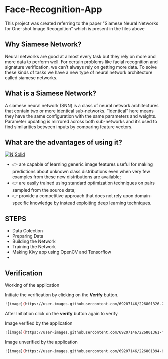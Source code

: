 
# Face-Recognition-App
This project was created referring to the paper "Siamese Neural Networks for One-shot Image Recognition" which is present in the files above
## Why Siamese Network?
Neural networks are good at almost every task but they rely on more and more data to perform well. For certain problems like facial recognition and signature verification, we can’t always rely on getting more data. To solve these kinds of tasks we have a new type of neural network architecture called siamese networks.

## What is a Siamese Network?
A siamese neural network (SNN) is a class of neural network architectures that contain two or more identical sub-networks. “Identical” here means they have the same configuration with the same parameters and weights. Parameter updating is mirrored across both sub-networks and it’s used to find similarities between inputs by comparing feature vectors.
## What are the advantages of using it?
[![N|Solid](https://cldup.com/dTxpPi9lDf.thumb.png)](https://nodesource.com/products/nsolid)
- 👉  are capable of learning generic image features useful for making predictions about unknown class distributions even when very few examples from these new distributions are available;
- 👉  are easily trained using standard optimization techniques on pairs sampled from the source
data; 
- 👉 provide a competitive approach that does not rely upon domain-specific knowledge by instead exploiting deep learning techniques.

## STEPS
- Data Colection
- Preparing Data
- Building the Network
- Training the Network
- Making Kivy app using OpenCV and Tensorflow
- 
## Verification

Working of the application

Initiate the verification by clicking on the **Verify** button.

```sh
![image](https://user-images.githubusercontent.com/69207146/226801326-2c56f30b-a474-4482-af4a-e65cad5ece39.png)

```

After Initiation click on the **verify** button again to verify

Image verified by the application
```sh
![image](https://user-images.githubusercontent.com/69207146/226801361-f754f5d3-2743-4fce-839a-54d607678fb3.png)

```


Image unverified by the application
```sh
![image](https://user-images.githubusercontent.com/69207146/226801394-8cae6201-92f6-4d66-bc59-d93a4662a0bf.png)

```


[//]: # (These are reference links used in the body of this note and get stripped out when the markdown processor does its job. There is no need to format nicely because it shouldn't be seen. Thanks SO - http://stackoverflow.com/questions/4823468/store-comments-in-markdown-syntax)

   [dill]: <https://github.com/joemccann/dillinger>
   [git-repo-url]: <https://github.com/joemccann/dillinger.git>
   [john gruber]: <http://daringfireball.net>
   [df1]: <http://daringfireball.net/projects/markdown/>
   [markdown-it]: <https://github.com/markdown-it/markdown-it>
   [Ace Editor]: <http://ace.ajax.org>
   [node.js]: <http://nodejs.org>
   [Twitter Bootstrap]: <http://twitter.github.com/bootstrap/>
   [jQuery]: <http://jquery.com>
   [@tjholowaychuk]: <http://twitter.com/tjholowaychuk>
   [express]: <http://expressjs.com>
   [AngularJS]: <http://angularjs.org>
   [Gulp]: <http://gulpjs.com>

   [PlDb]: <https://github.com/joemccann/dillinger/tree/master/plugins/dropbox/README.md>
   [PlGh]: <https://github.com/joemccann/dillinger/tree/master/plugins/github/README.md>
   [PlGd]: <https://github.com/joemccann/dillinger/tree/master/plugins/googledrive/README.md>
   [PlOd]: <https://github.com/joemccann/dillinger/tree/master/plugins/onedrive/README.md>
   [PlMe]: <https://github.com/joemccann/dillinger/tree/master/plugins/medium/README.md>
   [PlGa]: <https://github.com/RahulHP/dillinger/blob/master/plugins/googleanalytics/README.md>


